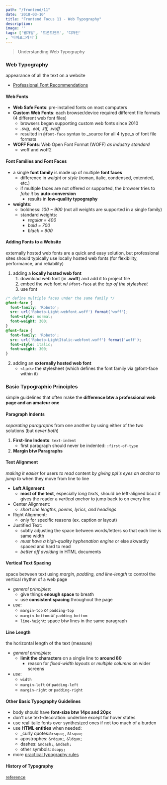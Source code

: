 ```yaml
---
path: "/frontend/11"
date: '2018-03-10'
title: "Frontend Focus 11 - Web Typography"
description: 
image: ''
tags: ['웹개발', '프론트엔드', '디자인'
, '타이포그라피']
---
```

> Understanding Web Typography

### Web Typography
appearance of all the text on a website
- [Professional Font Recommendations](https://practicaltypography.com/font-recommendations.html)

#### Web Fonts
- __Web Safe Fonts__: pre-installed fonts on most computers
- __Custom Web Fonts__: each browser/device required different file formats (4 different web font files)
    - browsers began supporting custom web fonts since 2010
    - _.svg, .eot, .ttf, .woff_
    - resulted in `@font-face` syntax to _source for all 4 type_s of font file formats
- __WOFF Fonts__: Web Open Font Format (WOFF) _as industry standard_
    - woff and woff2

#### Font Families and Font Faces
- a single __font family__ is made up of multiple __font faces__
    - difference in _weight_ or _style_ (roman, italic, condensed, extended, etc.)
    - if multiple faces are not offered or supported, the browser tries to _fake it_ by __auto-conversion__
        - results in __low-quality typography__
- __weights__:
    - boldness: _100 ~ 900_ (not all weights are supported in a single family)
    - standard weights:
        - _regular = 400_
        - _bold = 700_
        - _black = 900_

#### Adding Fonts to a Website
externally hosted web fonts are a quick and easy solution, but professional sites should typically use locally hosted web fonts (for flexibility, performance, and reliability)
1. adding a __locally hosted web font__
    1. download web font (in __.woff__) and add it to project file
    2. embed the web font w/ `@font-face` at the _top of the stylesheet_
    3. use font
```css
/* define multiple faces under the same family */
@font-face {
  font-family: 'Roboto';
  src: url('Roboto-Light-webfont.woff') format('woff');
  font-style: normal;
  font-weight: 300;
}
@font-face {
  font-family: 'Roboto';
  src: url('Roboto-LightItalic-webfont.woff') format('woff');
  font-style: italic;
  font-weight: 300;
}
```
2. adding an __externally hosted web font__
    - `<link>` the stylesheet (which defines the font family via @font-face within it)

### Basic Typographic Principles
simple guidelines that often make the __difference btw a professional web page and an amateur one__

#### Paragraph Indents
_separating paragraphs_ from one another by using either of the two solutions (but _never both_)
1. __First-line Indents__: `text-indent`
    - first paragraph should never be indented: `:first-of-type`
2. __Margin btw Paragraphs__

#### Text Alignment
_making it easier_ for users _to read_ content _by giving ppl's eyes an anchor to jump to_ when they move from line to line
- __Left Alignment__:
    - __most of the text__, especially _long texts_, should be left-aligned bcuz it gives the reader a _vertical anchor_ to jump back to on every line
- Center Alignment:
    - _short line lengths, poems, lyrics, and headings_
- Right Alignment:
    - only for specific reasons (ex. caption or layout)
- Justified Text:
    - subtly adjusting the space between words/letters so that each line is same width
    - _must have a high-quality hyphenation engine_ or else akwardly spaced and hard to read
    - _better off avoiding_ in HTML documents

#### Vertical Text Spacing
space between text using _margin, padding, and line-length_
to control the vertical rhythm of a web page
- _general principles_:
    - give things __enough space__ to breath
    - use __consistent spacing__ throughout the page
- _use_: 
    - `margin-top` or `padding-top`
    - `margin-bottom` or `padding-bottom`
    - `line-height`: space btw lines in the same paragraph

#### Line Length
the horizontal length of the text (measure)
- _general principles_:
    - __limit the characters__ on a single line to __around 80__
        - reason for _fixed-width layouts_ or _multiple columns_ on wider screens
- _use_:
    - `width`
    - `margin-left` or `padding-left`
    - `margin-right` or `padding-right`

#### Other Basic Typography Guidelines
- body should have __font-size btw 14px and 20px__
- don't use text-decoration: underline except for hover states
- use real italic fonts over synthesized ones if not too much of a burden
- use __HTML entities__ when needed:
    - _curly quotes:`&rsquo;`, `&lsquo;`
    - apostrophes: `&rdquo;`, `&ldquo;`
    - dashes: `&ndash;`, `&mdash;`
    - other symbols: `&copy;`
- more [practical typography rules](https://practicaltypography.com/summary-of-key-rules.html)

#### History of Typography
[reference](https://internetingishard.com/html-and-css/web-typography/example/final/history.html)